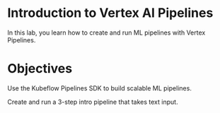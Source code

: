 # Introduction to Vertex AI Pipelines

In this lab, you learn how to create and run ML pipelines with Vertex Pipelines.

# Objectives

Use the Kubeflow Pipelines SDK to build scalable ML pipelines.

Create and run a 3-step intro pipeline that takes text input.
